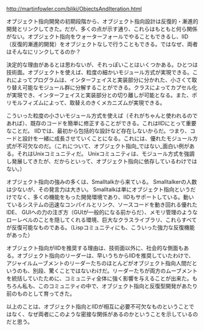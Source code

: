 http://martinfowler.com/bliki/ObjectsAndIteration.html

オブジェクト指向開発の初期段階から、オブジェクト指向設計は反復的・漸進的開発とリンクしてきた。だが、多くの点が示す通り、これらはもともと何ら関係がない。オブジェクト指向をウォーターフォールでやることもできるし、IID（反復的漸進的開発）をオブジェクトなしで行うこともできる。ではなぜ、両者はそんなにリンクしてるのか？

決定的な理由があるとは思わないが、それっぽいことはいくつかある。ひとつは技術面。オブジェクトを使えば、粒度の細かいモジュール方式が実現できる。これによってプログラムは、インターフェイスと実装部分に分かれた、小さくて取り替え可能なモジュール群に分解することができる。クラスによってカプセル化が実現でき、インターフェイスと実装部分との切り離しが可能となる。また、ポリモルフィズムによって、取替えのきくメカニズムが実現できる。

こういった粒度の小さいモジュール方式を使えば（それがちゃんと使われるのであれば）、既存のコードを簡単に修正することができる。これはIIDにとって重要なことだ。 IIDでは、最初から包括的な設計など存在しないからだ。つまり、コードと設計を一緒に成長させていくことになる。これには、優れたモジュール方式が不可欠なのだ。（これについて、オブジェクト指向_ではない_面白い例がある。それはUnixコミュニティだ。 Unixコミュニティは、モジュール方式を強調し発展してきたが、だからといって、オブジェクト指向に依存しているわけではない。）

オブジェクト指向の強みの多くは、Smalltalkから来ている。 Smalltalkerの人数は少ないが、その発言力は大きい。 Smalltalkは単にオブジェクト指向というだけでなく、多くの機能をもった開発環境であり、IIDもサポートしている。動いているシステムの迅速なコンパイルとリンク、ソースコードを動き回れる優れたIDE、 GUIへの力の注ぎ方（GUIが一般的になる前からだ）、メモリ管理のようなローレベルのことを隠してくれる環境、巨大なクラスライブラリ、これらすべてが反復可能なものである。（Lispコミュニティにも、こういった強力な反復機能があった）

オブジェクト指向がIIDを推奨する理由は、技術面以外に、社会的な側面もある。オブジェクト指向のリーダーは、早いうちからIIDを推奨していたわけで、アジャイルムーブメントのリーダーたちのほとんどがオブジェクト指向人間だというのも、別段、驚くことではないわけだ。リーダーたちが両方のムーブメントを統括していたために、コミュニティ全体に強く影響を与えることが出来た。もちろん私も、このコミュニティの中で、オブジェクト指向と反復型開発があたり前のものとして育ってきた。

以上のことは、オブジェクト指向とIIDが相互に必要不可欠なものということではなく、なぜ両者にこのような密接な関係があるのかということを示しているのだと思う。
